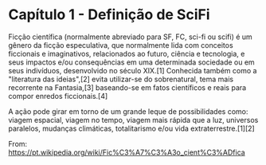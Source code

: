 # Capítulo 1 - Definição de SciFi

Ficção científica (normalmente abreviado para SF, FC, sci-fi ou scifi) é um gênero da ficção especulativa, que normalmente lida com conceitos ficcionais e imaginativos, relacionados ao futuro, ciência e tecnologia, e seus impactos e/ou consequências em uma determinada sociedade ou em seus indivíduos, desenvolvido no século XIX.[1] Conhecida também como a "literatura das ideias",[2] evita utilizar-se do sobrenatural, tema mais recorrente na Fantasia,[3] baseando-se em fatos científicos e reais para compor enredos ficcionais.[4]

A ação pode girar em torno de um grande leque de possibilidades como: viagem espacial, viagem no tempo, viagem mais rápida que a luz, universos paralelos, mudanças climáticas, totalitarismo e/ou vida extraterrestre.[1][2]

From: https://pt.wikipedia.org/wiki/Fic%C3%A7%C3%A3o_cient%C3%ADfica